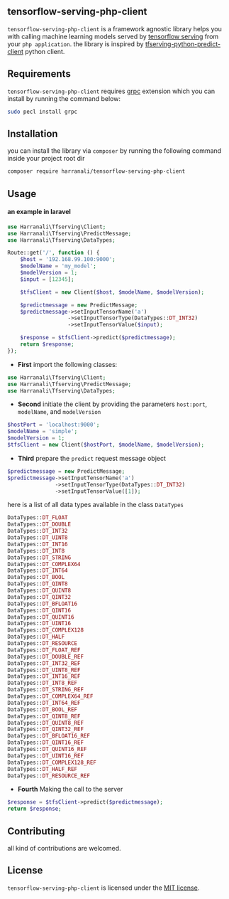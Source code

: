 
## tensorflow-serving-php-client

`tensorflow-serving-php-client` is a framework agnostic library helps you with calling machine learning models served by [tensorflow serving](https://github.com/tensorflow/serving)  from your `php application`. the library is inspired by [tfserving-python-predict-client](https://github.com/epigramai/tfserving-python-predict-client) python client.


## Requirements
`tensorflow-serving-php-client` requires [grpc](https://github.com/grpc/grpc/tree/master/src/php) extension which you can install by running the command below:
```zsh
sudo pecl install grpc
```

## Installation
you can install the library via `composer` by running the following command inside your project root dir
```zsh
composer require harranali/tensorflow-serving-php-client
```

## Usage

#### an example in laravel
```php
use Harranali\Tfserving\Client;
use Harranali\Tfserving\PredictMessage;
use Harranali\Tfserving\DataTypes;

Route::get('/', function () {
    $host = '192.168.99.100:9000';
    $modelName = 'my_model';
    $modelVersion = 1;
    $input = [12345];

    $tfsClient = new Client($host, $modelName, $modelVersion);

    $predictmessage = new PredictMessage;
    $predictmessage->setInputTensorName('a')
                   ->setInputTensorType(DataTypes::DT_INT32)
                   ->setInputTensorValue($input);

    $response = $tfsClient->predict($predictmessage);
    return $response;
});
```

- **First** import the following classes:
```php
use Harranali\Tfserving\Client;
use Harranali\Tfserving\PredictMessage;
use Harranali\Tfserving\DataTypes;
```
- **Second** initiate the client by providing the parameters `host:port`, `modelName`, and `modelVersion`
```php
$hostPort = 'localhost:9000';
$modelName = 'simple';
$modelVersion = 1;
$tfsClient = new Client($hostPort, $modelName, $modelVersion);
```
- **Third** prepare the `predict` request message object
```php
$predictmessage = new PredictMessage;
$predictmessage->setInputTensorName('a')
               ->setInputTensorType(DataTypes::DT_INT32)
               ->setInputTensorValue([1]);
```
here is a list of all data types available in the class `DataTypes`
```php
DataTypes::DT_FLOAT
DataTypes::DT_DOUBLE
DataTypes::DT_INT32
DataTypes::DT_UINT8
DataTypes::DT_INT16
DataTypes::DT_INT8
DataTypes::DT_STRING
DataTypes::DT_COMPLEX64
DataTypes::DT_INT64
DataTypes::DT_BOOL
DataTypes::DT_QINT8
DataTypes::DT_QUINT8
DataTypes::DT_QINT32
DataTypes::DT_BFLOAT16
DataTypes::DT_QINT16
DataTypes::DT_QUINT16
DataTypes::DT_UINT16
DataTypes::DT_COMPLEX128
DataTypes::DT_HALF
DataTypes::DT_RESOURCE
DataTypes::DT_FLOAT_REF
DataTypes::DT_DOUBLE_REF
DataTypes::DT_INT32_REF
DataTypes::DT_UINT8_REF
DataTypes::DT_INT16_REF
DataTypes::DT_INT8_REF
DataTypes::DT_STRING_REF
DataTypes::DT_COMPLEX64_REF
DataTypes::DT_INT64_REF
DataTypes::DT_BOOL_REF
DataTypes::DT_QINT8_REF
DataTypes::DT_QUINT8_REF
DataTypes::DT_QINT32_REF
DataTypes::DT_BFLOAT16_REF
DataTypes::DT_QINT16_REF
DataTypes::DT_QUINT16_REF
DataTypes::DT_UINT16_REF
DataTypes::DT_COMPLEX128_REF
DataTypes::DT_HALF_REF
DataTypes::DT_RESOURCE_REF
```
- **Fourth** Making the call to the server
```php
$response = $tfsClient->predict($predictmessage);
return $response;
```
## Contributing
all kind of contributions are welcomed.
## License
`tensorflow-serving-php-client` is licensed under the [MIT license](https://opensource.org/licenses/MIT).